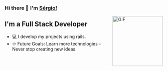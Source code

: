 ### Hi there 👋 I'm [Sérgio!](https://github.com/sergiokummer)

<img align="right" alt="GIF" height="160px" src="https://media.giphy.com/media/Ah3zHH7hvsSB2/giphy.gif" />

## I'm a Full Stack Developer

- 💻 I develop my projects using rails.
- ♾️ Future Goals: Learn more technologies - Never stop creating new ideas.
